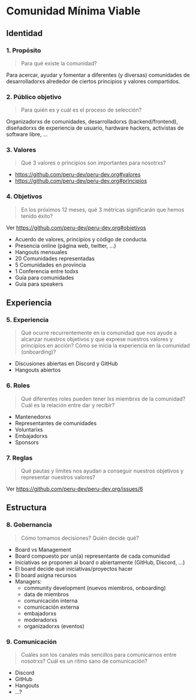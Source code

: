 # Comunidad Mínima Viable

## Identidad

### 1. Propósito

> Para qué existe la comunidad?

Para acercar, ayudar y fomentar a diferentes (y diversas) comunidades de
desarrolladorxs alrededor de ciertos principios y valores compartidos.

### 2. Público objetivo

> Para quién es y cuál es el proceso de selección?

Organizadorxs de comunidades, desarrolladorxs (backend/frontend), diseñadorxs de
experiencia de usuario, hardware hackers, activistas de software libre, ...

### 3. Valores

> Qué 3 valores o principios son importantes para nosotrxs?

* https://github.com/peru-dev/peru-dev.org#valores
* https://github.com/peru-dev/peru-dev.org#principios

### 4. Objetivos

> En los próximos 12 meses, qué 3 métricas significarán que hemos tenido éxito?

Ver https://github.com/peru-dev/peru-dev.org#objetivos

* Acuerdo de valores, principios y código de conducta.
* Presencia online (página web, twitter, ...)
* Hangouts mensuales
* 20 Comunidades representadas
* 5 Comunidades en provincia
* 1 Conferencia entre todxs
* Guía para comunidades
* Guía para speakers

## Experiencia

### 5. Experiencia

> Qué ocurre recurrentemente en la comunidad que nos ayude a alcanzar nuestros
> objetivos y que exprese nuestros valores y principios en acción? Cómo se
> inicia la experiencia en la comunidad (onboarding)?

* Discusiones abiertas en Discord y GitHub
* Hangouts abiertos

### 6. Roles

> Qué diferentes roles pueden tener lxs miembrxs de la comunidad? Cuál es la
> relación entre dar y recibir?

* Mantenedorxs
* Representantes de comunidades
* Voluntarixs
* Embajadorxs
* Sponsors

### 7. Reglas

> Qué pautas y límites nos ayudan a conseguir nuestros objetivos y representar
> nuestros valores?

Ver https://github.com/peru-dev/peru-dev.org/issues/6

## Estructura

### 8. Gobernancia

> Cómo tomamos decisiones? Quién decide qué?

* Board vs Management
* Board compuesto por un(a) representante de cada comunidad
* Iniciativas se proponen al board o abiertamente (GitHub, Discord, ...)
* El board decide qué iniciativas/proyectos hacer
* El board asigna recursos
* Managers:
  - community development (nuevos miembros, onboarding)
  - data de miembros
  - comunicación interna
  - comunicación externa
  - embajadorxs
  - moderadorxs
  - organizadorxs (eventos)

### 9. Comunicación

> Cuáles son los canales más sencillos para comunicarnos entre nosotrxs? Cuál es
> un ritmo sano de comunicación?

* Discord
* GitHub
* Hangouts
* ...?
